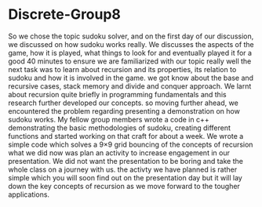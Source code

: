 # Discrete-Group8
So we chose the topic sudoku solver, and on the first day of our discussion, we discussed on how sudoku works really. We discusses the aspects of the game, how it is played, what things to look for and eventually played it for a good 40 minutes to ensure we are familiarized with our topic really well
the next task was to learn about recursion and its properties, its relation to sudoku and how it is involved in the game. we got know about the base and recursive cases, stack memory and divide and conquer approach. We larnt about recursion quite briefly in programming fundamentals and this research further developed our concepts.
so moving further ahead, we encountered the problem regarding presenting a demonstration on how sudoku works. My fellow group members wrote a code in c++ demonstrating the basic methodologies of sudoku, creating different functions and started working on that craft for about a week. We wrote a simple code which solves a 9×9 grid bouncing of the concepts of recursion
what we did now was plan an activity to increase engagement in our presentation. We did not want the presentation to be boring and take the whole class on a journey with us. the activty we have planned is rather simple which you will soon find out on the presentation day but it will lay down the key concepts of recursion as we move forward to the tougher applications.

